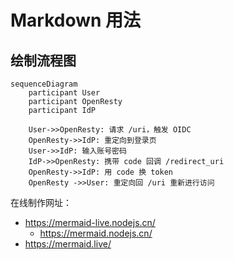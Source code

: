 
# Markdown 用法

## 绘制流程图

```mermaid
sequenceDiagram
    participant User
    participant OpenResty
    participant IdP

    User->>OpenResty: 请求 /uri，触发 OIDC
    OpenResty->>IdP: 重定向到登录页
    User->>IdP: 输入账号密码
    IdP->>OpenResty: 携带 code 回调 /redirect_uri
    OpenResty->>IdP: 用 code 换 token
    OpenResty ->>User: 重定向回 /uri 重新进行访问
```

在线制作网址：

- https://mermaid-live.nodejs.cn/
  - https://mermaid.nodejs.cn/
- https://mermaid.live/
